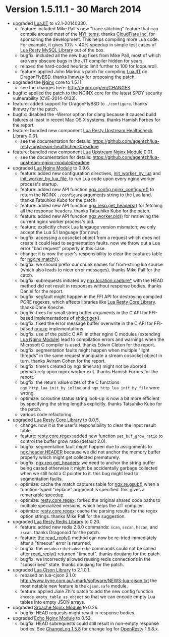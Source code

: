 <!---
    @title         ChangeLog 1.5.11
    @creator       Yichun Zhang
    @created       2014-03-25 22:05 GMT
    @modifier      Yichun Zhang
    @modifier_link yichun-zhang
    @modified      2014-04-29 20:55 GMT
    @changes       36
--->


#  Version 1.5.11.1 - 30 March 2014
* upgraded [LuaJIT](luajit.html) to v2.1-20140330.
    * feature: included Mike Pall's new "trace stitching" feature that can compile around most of the [NYI items](http://wiki.luajit.org/NYI). thanks [CloudFlare Inc.](http://www.cloudflare.com/) for sponsoring the development. This helps compiling more Lua code. For example, it gives 10% ~ 40% speedup in simple test cases of [Lua Resty MySQL Library](lua-resty-mysql-library.html) out of the box.
    * bugfix: included all the new bug fixes from Mike Pall, most of which are very obscure bugs in the JIT compiler hidden for years.
    * relaxed the hard-coded heuristic limit further to 100 for loopunroll.
    * feature: applied John Marino's patch for compiling [LuaJIT](luajit.html) on DragonFlyBSD. thanks lhmwzy for proposing the patch.
* upgraded the [Nginx](nginx.html) core to 1.5.11.
    * see the changes here: http://nginx.org/en/CHANGES
* bugfix: applied the patch to the NGINX core for the latest SPDY security vulnerability
(CVE-2014-0133).
* feature: added support for DragonFlyBSD to `./configure`. thanks lhmwzy for
the patch.
* bugfix: disabled the -Werror option for clang because it caused build failures
at least in recent Mac OS X systems. thanks Hamish Forbes for the report.
* feature: bundled new component [Lua Resty Upstream Healthcheck Library](lua-resty-upstream-healthcheck-library.html) 0.01.
    * see the documentation for details: https://github.com/agentzh/lua-resty-upstream-healthcheck#readme
* feature: bundled new component [Lua Upstream Nginx Module](lua-upstream-nginx-module.html) 0.01.
    * see the documentation for details: https://github.com/agentzh/lua-upstream-nginx-module#readme
* upgraded [Lua Nginx Module](lua-nginx-module.html) to 0.9.6.
    * feature: added new configuration directives, [init_worker_by_lua](https://github.com/chaoslawful/lua-nginx-module/#init_worker_by_lua) and [init_worker_by_lua_file](https://github.com/chaoslawful/lua-nginx-module/#init_worker_by_lua_file), to run Lua code upon every nginx worker process's startup.
    * feature: added new API function [ngx.config.nginx_configure()](https://github.com/chaoslawful/lua-nginx-module/#ngxconfignginx_configure) to return the NGINX `./configure` arguments string to the Lua land. thanks Tatsuhiko Kubo for the patch.
    * feature: added new API function [ngx.resp.get_headers()](https://github.com/chaoslawful/lua-nginx-module/#ngxrespget_headers) for fetching all the response headers. thanks Tatsuhiko Kubo for the patch.
    * feature: added new API function [ngx.worker.pid()](https://github.com/chaoslawful/lua-nginx-module/#ngxworkerpid) for retrieving the current nginx worker process's pid.
    * feature: explicitly check Lua langauge version mismatch; we only accept the Lua 5.1 language (for now).
    * bugfix: accessing a cosocket object from a request which does not create it could lead to segmentation faults. now we throw out a Lua error "bad request" properly in this case.
    * change: it is now the user's responsibility to clear the captures table for [ngx.re.match()](https://github.com/chaoslawful/lua-nginx-module/#ngxrematch).
    * bugfix: we should prefix our chunk names for from-string lua source (which also leads to nicer error messages). thanks Mike Pall for the catch.
    * bugfix: subrequests initiated by [ngx.location.capture*](https://github.com/chaoslawful/lua-nginx-module/#ngxlocationcapture) with the HEAD method did not result in responses without response bodies. thanks Daniel for the report.
    *  bugfix: segfault might happen in the FFI API for destroying compiled PCRE regexes, which affects libraries like [Lua Resty Core Library](lua-resty-core-library.html). thanks Dane Kneche.
    * bugfix: fixes for small string buffer arguments in the C API for FFI-based implementations of [shdict:get()](https://github.com/chaoslawful/lua-nginx-module/#ngxshareddictget).
    * bugfix: fixed the error message buffer overwrite in the C API for FFI-based [ngx.re](https://github.com/chaoslawful/lua-nginx-module/#ngxrematch) implementations.
    * bugfix: use of the public C API in other nginx C modules (extending [Lua Nginx Module](lua-nginx-module.html)) lead to compilation errors and warnings when the Microsoft C compiler is used. thanks Edwin Cleton for the report.
    * bugfix: segmentation faults might happen when multiple "light threads" in the same request manipuate a stream cosocket object in turn. thanks Aviram Cohen for the report.
    * bugfix: timers created by ngx.timer.at() might not be aborted prematurely upon nginx worker exit. thanks Hamish Forbes for the report.
    * bugfix: the return value sizes of the C functions `ngx_http_lua_init_by_inline` and `ngx_http_lua_init_by_file` were wrong.
    * optimize: coroutine status string look-up is now a bit more efficient by specifying the string lengths explicitly. thanks Tatsuhiko Kubo for the patch.
    * various code refactoring.
* upgraded [Lua Resty Core Library](lua-resty-core-library.html) to 0.0.5.
    * change: now it is the user's responsibility to clear the input result table.
    * feature: [resty.core.regex](https://github.com/agentzh/lua-resty-core#restycoreregex): added new function `set_buf_grow_ratio` to control the buffer grow ratio (default 2.0).
    * bugfix: segmentation fault might happen due to assignments to [ngx.header.HEADER](https://github.com/chaoslawful/lua-nginx-module/#ngxheaderheader) because we did not anchor the memory buffer properly which might get collected prematurely.
    * bugfix: [ngx.req.get_headers](https://github.com/chaoslawful/lua-nginx-module/#ngxreqget_headers): we need to anchor the string buffer being casted otherwise it might be accidentally garbage collected when we still hold a C pointer to it. this bug might lead to segmentation faults.
    * optimize: cache the match captures table for [ngx.re.gsub()](https://github.com/chaoslawful/lua-nginx-module/#ngxregsub) when a function-typed "replace" argument is specified. this gives a remarkable speedup.
    * optimize: [resty.core.regex](https://github.com/agentzh/lua-resty-core#restycoreregex): forked the original shared code paths to multiple specialized versions, which helps the JIT compiler.
    * optimize: [resty.core.regex](https://github.com/agentzh/lua-resty-core#restycoreregex): cache the parsing results for the regex option strings. thanks Mike Pall for the suggestion.
* upgraded [Lua Resty Redis Library](lua-resty-redis-library.html) to 0.20.
    * feature: added new redis 2.8.0 commands: `scan`, `sscan`, `hscan`, and `zscan`. thanks Dragonoid for the patch.
    * feature: [the read_reply()](https://github.com/agentzh/lua-resty-redis#read_reply) method can now be re-tried immediately after a "timeout" error is returned.
    * bugfix: the `unsubscribe`/`subscribe` commands could not be called after [read_reply()](https://github.com/agentzh/lua-resty-redis#read_reply) returned "timeout". thanks doujiang for the patch.
    * bugfix: we incorrectly allowed reusing redis connections in the "subscribed" state. thanks doujiang for the patch.
* upgraded [Lua Cjson Library](lua-cjson-library.html) to 2.1.0.1.
    * rebased on lua-cjson 2.1.0: http://www.kyne.com.au/~mark/software/NEWS-lua-cjson.txt the most notable new feature is the `cjson.safe` module.
    * feature: applied Jiale Zhi's patch to add the new config function `encode_empty_table_as_object` so that we can encode empty Lua tables into empty JSON arrays.
* upgraded [Srcache Nginx Module](srcache-nginx-module.html) to 0.26.
    * bugfix: HEAD requests might result in response bodies.
* upgraded [Echo Nginx Module](echo-nginx-module.html) to 0.52.
    * bugfix: HEAD subrequests could still result in non-empty response bodies.
See [ChangeLog 1.5.8](changelog-1005008.html) for change log for [OpenResty](openresty.html) 1.5.8.x.
